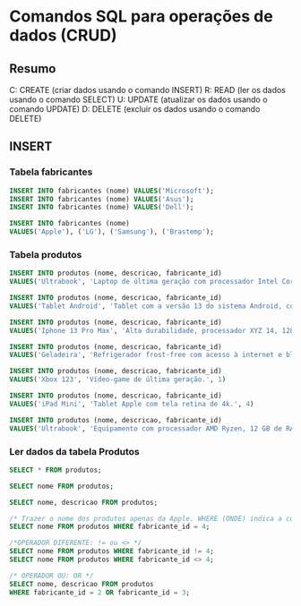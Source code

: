 # Comandos SQL para operações de dados (CRUD)

## Resumo

C: CREATE (criar dados usando o comando INSERT)
R: READ (ler os dados usando o comando SELECT)
U: UPDATE (atualizar os dados usando o comando UPDATE)
D: DELETE (excluir os dados usando o comando DELETE)

## INSERT
### Tabela fabricantes

```sql
INSERT INTO fabricantes (nome) VALUES('Microsoft');
INSERT INTO fabricantes (nome) VALUES('Asus');
INSERT INTO fabricantes (nome) VALUES('Dell');

INSERT INTO fabricantes (nome) 
VALUES('Apple'), ('LG'), ('Samsung'), ('Brastemp');
```

### Tabela produtos

```sql
INSERT INTO produtos (nome, descricao, fabricante_id)
VALUES('Ultrabook', 'Laptop de última geração com processador Intel Core i9 e memória de 16 GB RAM.', 3)

INSERT INTO produtos (nome, descricao, fabricante_id)
VALUES('Tablet Android', 'Tablet com a versão 13 do sistema Android, com tela de 10 polegadas e 64 GB de armazenamento.', 6)

INSERT INTO produtos (nome, descricao, fabricante_id)
VALUES('Iphone 13 Pro Max', 'Alta durabilidade, processador XYZ 14, 128 GB de armazenamento, 6 GB de RAM e caro pra caramba.', 4)

INSERT INTO produtos (nome, descricao, fabricante_id)
VALUES('Geladeira', 'Refrigerador frost-free com acesso à internet e bla bla bla.', 7)

INSERT INTO produtos (nome, descricao, fabricante_id)
VALUES('Xbox 123', 'Vídeo-game de última geração.', 1)

INSERT INTO produtos (nome, descricao, fabricante_id)
VALUES('iPad Mini', 'Tablet Apple com tela retina de 4k.', 4)

INSERT INTO produtos (nome, descricao, fabricante_id)
VALUES('Ultrabook', 'Equipamento com processador AMD Ryzen, 12 GB de RAM.', 2)
```

### Ler dados da tabela Produtos

```sql
SELECT * FROM produtos;

SELECT nome FROM produtos;

SELECT nome, descricao FROM produtos;

/* Trazer o nome dos produtos apenas da Apple. WHERE (ONDE) indica a condição */
SELECT nome FROM produtos WHERE fabricante_id = 4;

/*OPERADOR DIFERENTE: != ou <> */
SELECT nome FROM produtos WHERE fabricante_id != 4;
SELECT nome FROM produtos WHERE fabricante_id <> 4;

/* OPERADOR OU: OR */
SELECT nome, descricao FROM produtos
WHERE fabricante_id = 2 OR fabricante_id = 3;
```